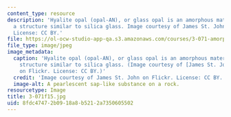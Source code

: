 ```yaml
---
content_type: resource
description: 'Hyalite opal (opal-AN), or glass opal is an amorphous material with
  a structure similar to silica glass. Image courtesy of James St. John on Flickr.
  License: CC BY.'
file: https://ol-ocw-studio-app-qa.s3.amazonaws.com/courses/3-071-amorphous-materials-fall-2015/8fdc47472b0918a8b5212a7350605502_3-071f15.jpg
file_type: image/jpeg
image_metadata:
  caption: 'Hyalite opal (opal-AN), or glass opal is an amorphous material with a
    structure similar to silica glass. (Image courtesy of [James St. John](https://www.flickr.com/photos/jsjgeology/15143283742/)
    on Flickr. License: CC BY.)'
  credit: 'Image courtesy of James St. John on Flickr. License: CC BY.'
  image-alt: A pearlescent sap-like substance on a rock.
resourcetype: Image
title: 3-071f15.jpg
uid: 8fdc4747-2b09-18a8-b521-2a7350605502
---
```

